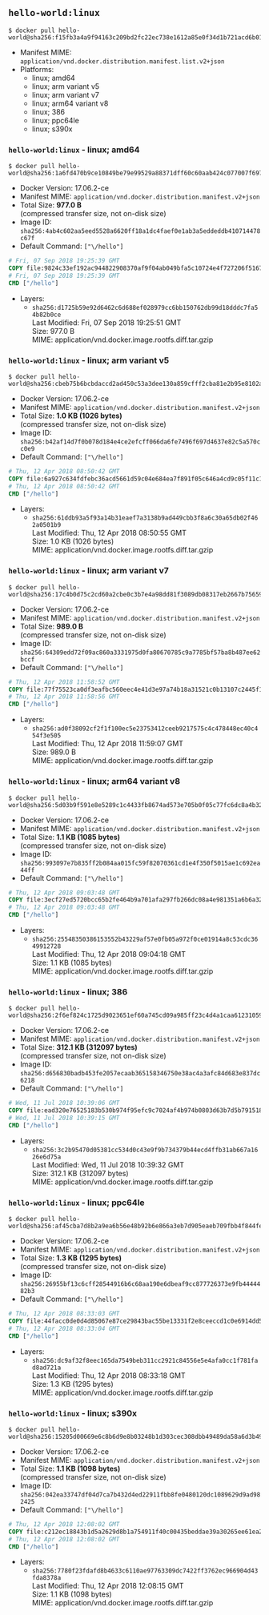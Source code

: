 ## `hello-world:linux`

```console
$ docker pull hello-world@sha256:f15fb3a4a9f94163c209bd2fc22ec738e1612a85e0f34d1b721acd6b01eb378c
```

-	Manifest MIME: `application/vnd.docker.distribution.manifest.list.v2+json`
-	Platforms:
	-	linux; amd64
	-	linux; arm variant v5
	-	linux; arm variant v7
	-	linux; arm64 variant v8
	-	linux; 386
	-	linux; ppc64le
	-	linux; s390x

### `hello-world:linux` - linux; amd64

```console
$ docker pull hello-world@sha256:1a6fd470b9ce10849be79e99529a88371dff60c60aab424c077007f6979b4812
```

-	Docker Version: 17.06.2-ce
-	Manifest MIME: `application/vnd.docker.distribution.manifest.v2+json`
-	Total Size: **977.0 B**  
	(compressed transfer size, not on-disk size)
-	Image ID: `sha256:4ab4c602aa5eed5528a6620ff18a1dc4faef0e1ab3a5eddeddb410714478c67f`
-	Default Command: `["\/hello"]`

```dockerfile
# Fri, 07 Sep 2018 19:25:39 GMT
COPY file:9824c33ef192ac944822908370af9f04ab049bfa5c10724e4f727206f5167094 in / 
# Fri, 07 Sep 2018 19:25:39 GMT
CMD ["/hello"]
```

-	Layers:
	-	`sha256:d1725b59e92d6462c6d688ef028979cc6bb150762db99d18dddc7fa54b82b0ce`  
		Last Modified: Fri, 07 Sep 2018 19:25:51 GMT  
		Size: 977.0 B  
		MIME: application/vnd.docker.image.rootfs.diff.tar.gzip

### `hello-world:linux` - linux; arm variant v5

```console
$ docker pull hello-world@sha256:cbeb75b6bcbdaccd2ad450c53a3dee130a859cfff2cba81e2b95e8102a070326
```

-	Docker Version: 17.06.2-ce
-	Manifest MIME: `application/vnd.docker.distribution.manifest.v2+json`
-	Total Size: **1.0 KB (1026 bytes)**  
	(compressed transfer size, not on-disk size)
-	Image ID: `sha256:b42af14d7f0b078d184e4ce2efcff066da6fe7496f697d4637e82c5a570cc0e9`
-	Default Command: `["\/hello"]`

```dockerfile
# Thu, 12 Apr 2018 08:50:42 GMT
COPY file:6a927c634fdfebc36acd5661d59c04e684ea7f891f05c646a4cd9c05f11c192e in / 
# Thu, 12 Apr 2018 08:50:42 GMT
CMD ["/hello"]
```

-	Layers:
	-	`sha256:61ddb93a5f93a14b31eaef7a3138b9ad449cbb3f8a6c30a65db02f462a0501b9`  
		Last Modified: Thu, 12 Apr 2018 08:50:55 GMT  
		Size: 1.0 KB (1026 bytes)  
		MIME: application/vnd.docker.image.rootfs.diff.tar.gzip

### `hello-world:linux` - linux; arm variant v7

```console
$ docker pull hello-world@sha256:17c4b0d75c2cd60a2cbe0c3b7e4a98dd81f3089db08317eb2667b756597f19b0
```

-	Docker Version: 17.06.2-ce
-	Manifest MIME: `application/vnd.docker.distribution.manifest.v2+json`
-	Total Size: **989.0 B**  
	(compressed transfer size, not on-disk size)
-	Image ID: `sha256:64309edd72f09ac860a3331975d0fa80670785c9a7785bf57ba8b487ee62bccf`
-	Default Command: `["\/hello"]`

```dockerfile
# Thu, 12 Apr 2018 11:58:52 GMT
COPY file:77f75523ca0df3eafbc560eec4e41d3e97a74b18a31521c0b13107c2445f1d5e in / 
# Thu, 12 Apr 2018 11:58:56 GMT
CMD ["/hello"]
```

-	Layers:
	-	`sha256:ad0f38092cf2f1f100ec5e23753412ceeb9217575c4c478448ec40c454f3e505`  
		Last Modified: Thu, 12 Apr 2018 11:59:07 GMT  
		Size: 989.0 B  
		MIME: application/vnd.docker.image.rootfs.diff.tar.gzip

### `hello-world:linux` - linux; arm64 variant v8

```console
$ docker pull hello-world@sha256:5d03b9f591e8e5289c1c4433fb8674ad573e705b0f05c77fc6dc8a4b3241cbd0
```

-	Docker Version: 17.06.2-ce
-	Manifest MIME: `application/vnd.docker.distribution.manifest.v2+json`
-	Total Size: **1.1 KB (1085 bytes)**  
	(compressed transfer size, not on-disk size)
-	Image ID: `sha256:993097e7b835ff2b084aa015fc59f82070361cd1e4f350f5015ae1c692ea44ff`
-	Default Command: `["\/hello"]`

```dockerfile
# Thu, 12 Apr 2018 09:03:48 GMT
COPY file:3ecf27ed5720bcc65b2fe464b9a701afa297fb266dc08a4e981351a6b6a32862 in / 
# Thu, 12 Apr 2018 09:03:48 GMT
CMD ["/hello"]
```

-	Layers:
	-	`sha256:25548350386153552b43229af57e0fb05a972f0ce01914a8c53cdc3649912728`  
		Last Modified: Thu, 12 Apr 2018 09:04:18 GMT  
		Size: 1.1 KB (1085 bytes)  
		MIME: application/vnd.docker.image.rootfs.diff.tar.gzip

### `hello-world:linux` - linux; 386

```console
$ docker pull hello-world@sha256:2f6ef824c1725d9023651ef60a745cd09a985ff23c4d4a1caa612310592e510f
```

-	Docker Version: 17.06.2-ce
-	Manifest MIME: `application/vnd.docker.distribution.manifest.v2+json`
-	Total Size: **312.1 KB (312097 bytes)**  
	(compressed transfer size, not on-disk size)
-	Image ID: `sha256:d656830badb453fe2057ecaab365158346750e38ac4a3afc84d683e837dc6218`
-	Default Command: `["\/hello"]`

```dockerfile
# Wed, 11 Jul 2018 10:39:06 GMT
COPY file:ead320e76525183b530b974f95efc9c7024af4b974b0803d63b7d5b7915180ec in / 
# Wed, 11 Jul 2018 10:39:15 GMT
CMD ["/hello"]
```

-	Layers:
	-	`sha256:3c2b95470d05381cc534d0c43e9f9b734379b44ecd4ffb31ab667a1626e6d75a`  
		Last Modified: Wed, 11 Jul 2018 10:39:32 GMT  
		Size: 312.1 KB (312097 bytes)  
		MIME: application/vnd.docker.image.rootfs.diff.tar.gzip

### `hello-world:linux` - linux; ppc64le

```console
$ docker pull hello-world@sha256:af45cba7d8b2a9ea6b56e48b92b6e866a3eb7d905eaeb709fbb4f844fe869c71
```

-	Docker Version: 17.06.2-ce
-	Manifest MIME: `application/vnd.docker.distribution.manifest.v2+json`
-	Total Size: **1.3 KB (1295 bytes)**  
	(compressed transfer size, not on-disk size)
-	Image ID: `sha256:26955bf13c6cff28544916b6c68aa190e6dbeaf9cc877726373e9fb4444482b3`
-	Default Command: `["\/hello"]`

```dockerfile
# Thu, 12 Apr 2018 08:33:03 GMT
COPY file:44facc0de0d4d85067e87ce29843bac55be13331f2e8ceeccd1c0e6914dd5cb3 in / 
# Thu, 12 Apr 2018 08:33:04 GMT
CMD ["/hello"]
```

-	Layers:
	-	`sha256:dc9af32f8eec165da7549beb311cc2921c84556e5e4afa0cc1f781fad8ad721a`  
		Last Modified: Thu, 12 Apr 2018 08:33:18 GMT  
		Size: 1.3 KB (1295 bytes)  
		MIME: application/vnd.docker.image.rootfs.diff.tar.gzip

### `hello-world:linux` - linux; s390x

```console
$ docker pull hello-world@sha256:15205d00669e6c8b6d9e8b03248b1d303cec308dbb49489da58a6d3b49efc804
```

-	Docker Version: 17.06.2-ce
-	Manifest MIME: `application/vnd.docker.distribution.manifest.v2+json`
-	Total Size: **1.1 KB (1098 bytes)**  
	(compressed transfer size, not on-disk size)
-	Image ID: `sha256:042ea33747df04d7ca7b432d4ed22911fbb8fe0480120dc1089629d9ad982425`
-	Default Command: `["\/hello"]`

```dockerfile
# Thu, 12 Apr 2018 12:08:02 GMT
COPY file:c212ec18843b1d5a2629d8b1a754911f40c00435beddae39a30265ee61ea2312 in / 
# Thu, 12 Apr 2018 12:08:02 GMT
CMD ["/hello"]
```

-	Layers:
	-	`sha256:7780f23fdafd8b4633c6110ae97763309dc7422ff3762ec966904d43fda8378a`  
		Last Modified: Thu, 12 Apr 2018 12:08:15 GMT  
		Size: 1.1 KB (1098 bytes)  
		MIME: application/vnd.docker.image.rootfs.diff.tar.gzip
